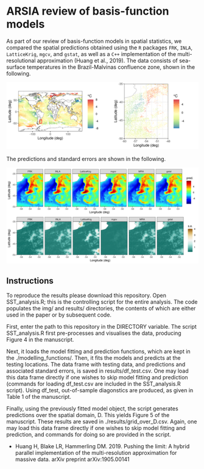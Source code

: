# ARSIA review of basis-function models

As part of our review of basis-function models in spatial statistics, we compared the spatial predictions obtained using the `R` packages `FRK`, `INLA`, `LatticeKrig`, `mgcv`, and `gstat`, as well as a `C++` implementation of the multi-resolutional approximation (Huang et al., 2019).  The data consists of sea-surface temperatures in the Brazil-Malvinas confluence zone, shown in the following.

![Sea-surface temperature data](/img/global_and_training_data.png?raw=true)

The predictions and standard errors are shown in the following.

![Predictions and standard errors](/img/DEM_results.png?raw=true)


## Instructions

To reproduce the results please download this repository. Open SST_analysis.R; this is the controlling script for the entire analysis. The code populates the img/ and results/ directories, the contents of which are either used in the paper or by subsequent code. 

First, enter the path to this repository in the DIRECTORY variable. The script SST_analysis.R first pre-processes and visualises the data, producing Figure 4 in the manuscript. 

Next, it loads the model fitting and prediction functions, which are kept in the ./modelling_functions/. Then, it fits the models and predicts at the testing locations. The data frame with testing data, and predictions and associated standard errors, is saved in results/df_test.csv. One may load this data frame directly if one wishes to skip model fitting and prediction (commands for loading df_test.csv are included in the SST_analysis.R script). Using df_test, out-of-sample diagonstics are produced, as given in Table 1 of the manuscript.

Finally, using the previously fitted model object, the script generates predictions over the spatial domain, D. This yields Figure 5 of the manuscript. These results are saved in ./results/grid_over_D.csv. Again, one may load this data frame directly if one wishes to skip model fitting and prediction, and commands for doing so are provided in the script. 


* Huang H, Blake LR, Hammerling DM. 2019. Pushing the limit: A hybrid parallel implementation of the multi-resolution approximation for massive data. arXiv preprint arXiv:1905.00141